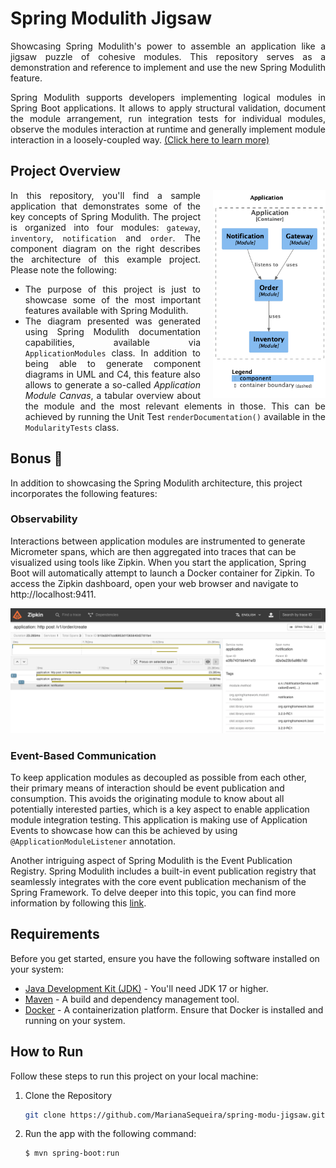 # Spring Modulith Jigsaw

<div align="justify"> Showcasing Spring Modulith's power to assemble an application like a jigsaw puzzle of cohesive modules. This repository serves as a demonstration and reference to implement and use the new Spring Modulith feature.

Spring Modulith supports developers implementing logical modules in Spring Boot applications. It allows to apply structural validation, document the module arrangement, run integration tests for individual modules, observe the modules interaction at runtime and generally implement module interaction in a loosely-coupled way. [(Click here to learn more)](https://docs.spring.io/spring-modulith/docs/1.0.0/reference/html/) </div>

## Project Overview

<div align="justify"> 

<img src="component_diagram.png" align="right" width="180px" style="margin-left: 20px;"/>

In this repository, you'll find a sample application that demonstrates some of the key concepts of Spring Modulith. The project is organized into four modules: `gateway`, `inventory`, `notification` and `order`. The component diagram on the right describes the architecture of this example project. Please note the following:
* The purpose of this project is just to showcase some of the most important features available with Spring Modulith.
* The diagram presented was generated using Spring Modulith documentation capabilities, available via `ApplicationModules` class. In addition to being able to generate component diagrams in UML and C4, this feature also allows to generate a so-called _Application Module Canvas_, a tabular overview about the module and the most relevant elements in those. This can be achieved by running the Unit Test `renderDocumentation()` available in the `ModularityTests` class.
  <br clear="left"/>

</div>

## Bonus 🎉

In addition to showcasing the Spring Modulith architecture, this project incorporates the following features:

### Observability

Interactions between application modules are instrumented to generate Micrometer spans, which are then aggregated into traces that can be visualized using tools like Zipkin. When you start the application, Spring Boot will automatically attempt to launch a Docker container for Zipkin. To access the Zipkin dashboard, open your web browser and navigate to http://localhost:9411.

![zipkin_example.png](zipkin_example.png)

### Event-Based Communication

To keep application modules as decoupled as possible from each other, their primary means of interaction should be event publication and consumption. This avoids the originating module to know about all potentially interested parties, which is a key aspect to enable application module integration testing. This application is making use of Application Events to showcase how can this be achieved by using `@ApplicationModuleListener` annotation. 

Another intriguing aspect of Spring Modulith is the Event Publication Registry. Spring Modulith includes a built-in event publication registry that seamlessly integrates with the core event publication mechanism of the Spring Framework. To delve deeper into this topic, you can find more information by following this [link](https://docs.spring.io/spring-modulith/docs/1.0.0/reference/html/#events.publication-registry).

## Requirements

Before you get started, ensure you have the following software installed on your system:

- [Java Development Kit (JDK)](https://www.oracle.com/java/technologies/javase-downloads.html) - You'll need JDK 17 or higher.
- [Maven](https://maven.apache.org/) - A build and dependency management tool.
- [Docker](https://www.docker.com/) - A containerization platform. Ensure that Docker is installed and running on your system.


## How to Run

Follow these steps to run this project on your local machine:

1. Clone the Repository

   ```bash
   git clone https://github.com/MarianaSequeira/spring-modu-jigsaw.git

2. Run the app with the following command:
    ```shell
    $ mvn spring-boot:run
    ```


